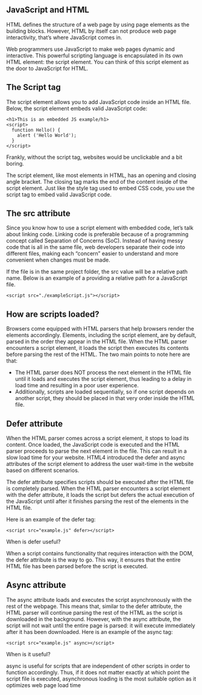 ## JavaScript and HTML

HTML defines the structure of a web page by using page elements as the building blocks. However, HTML by itself can not produce web page interactivity, that’s where JavaScript comes in.

Web programmers use JavaScript to make web pages dynamic and interactive. This powerful scripting language is encapsulated in its own HTML element: the script element. You can think of this script element as the door to JavaScript for HTML.

## The Script tag

The script element allows you to add JavaScript code inside an HTML file. Below, the script element embeds valid JavaScript code:

```
<h1>This is an embedded JS example/h1>
<script>
  function Hello() {
    alert ('Hello World');
  }
</script>
```
  
Frankly, without the script tag, websites would be unclickable and a bit boring.

The script element, like most elements in HTML, has an opening and closing angle bracket. The closing tag marks the end of the content inside of the script element. Just like the style tag used to embed CSS code, you use the script tag to embed valid JavaScript code.

## The src attribute

Since you know how to use a script element with embedded code, let’s talk about linking code. Linking code is preferable because of a programming concept called Separation of Concerns (SoC). Instead of having messy code that is all in the same file, web developers separate their code into different files, making each “concern” easier to understand and more convenient when changes must be made.

If the file is in the same project folder, the src value will be a relative path name. Below is an example of a providing a relative path for a JavaScript file.

```
<script src="./exampleScript.js"></script>
```

## How are scripts loaded?

Browsers come equipped with HTML parsers that help browsers render the elements accordingly. Elements, including the script element, are by default, parsed in the order they appear in the HTML file. When the HTML parser encounters a script element, it loads the script then executes its contents before parsing the rest of the HTML. The two main points to note here are that:

- The HTML parser does NOT process the next element in the HTML file until it loads and executes the script element, thus leading to a delay in load time and resulting in a poor user experience.
- Additionally, scripts are loaded sequentially, so if one script depends on another script, they should be placed in that very order inside the HTML file.
  
## Defer attribute

When the HTML parser comes across a script element, it stops to load its content. Once loaded, the JavaScript code is executed and the HTML parser proceeds to parse the next element in the file. This can result in a slow load time for your website. HTML4 introduced the defer and async attributes of the script element to address the user wait-time in the website based on different scenarios.

The defer attribute specifies scripts should be executed after the HTML file is completely parsed. When the HTML parser encounters a script element with the defer attribute, it loads the script but defers the actual execution of the JavaScript until after it finishes parsing the rest of the elements in the HTML file.

Here is an example of the defer tag:

```
<script src="example.js" defer></script> 
```
  
When is defer useful?

When a script contains functionality that requires interaction with the DOM, the defer attribute is the way to go. This way, it ensures that the entire HTML file has been parsed before the script is executed.
 
 
## Async attribute

The async attribute loads and executes the script asynchronously with the rest of the webpage. This means that, similar to the defer attribute, the HTML parser will continue parsing the rest of the HTML as the script is downloaded in the background. However, with the async attribute, the script will not wait until the entire page is parsed: it will execute immediately after it has been downloaded. Here is an example of the async tag:

```
<script src="example.js" async></script>
```
When is it useful?

async is useful for scripts that are independent of other scripts in order to function accordingly. Thus, if it does not matter exactly at which point the script file is executed, asynchronous loading is the most suitable option as it optimizes web page load time




